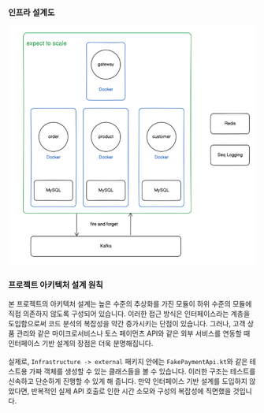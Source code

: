 ### 인프라 설계도
![img.png](docs/infra.png)

### 프로젝트 아키텍처 설계 원칙

본 프로젝트의 아키텍처 설계는 높은 수준의 추상화를 가진 모듈이 하위 수준의 모듈에 직접 의존하지 않도록 구성되어 있습니다. 이러한 접근 방식은 인터페이스라는 계층을 도입함으로써 코드 분석의 복잡성을 약간 증가시키는 단점이 있습니다. 그러나, 고객 상품 관리와 같은 마이크로서비스나 토스 페이먼츠 API와 같은 외부 서비스를 연동할 때 인터페이스 기반 설계의 장점은 더욱 분명해집니다.
<br/>
<br/>
실제로, `Infrastructure -> external` 패키지 안에는 `FakePaymentApi.kt`와 같은 테스트용 가짜 객체를 생성할 수 있는 클래스들을 볼 수 있습니다. 이러한 구조는 테스트를 신속하고 단순하게 진행할 수 있게 해 줍니다. 만약 인터페이스 기반 설계를 도입하지 않았다면, 반복적인 실제 API 호출로 인한 시간 소모와 구성의 복잡성에 직면했을 것입니다.

